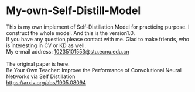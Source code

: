 # My-own-Self-Distill-Model
This is my own implement of Self-Distillation Model for practicing purpose.
I construct the whole model.  And this is the version1.0.  \
If you have any question,please contact with me. Glad to make friends, who is interesting in CV or KD as well.  \
My e-mail address: 10235101553@stu.ecnu.edu.cn \
\
The original paper is here.  \
Be Your Own Teacher: Improve the Performance of Convolutional Neural Networks via Self Distillation  \
<https://arxiv.org/abs/1905.08094>

